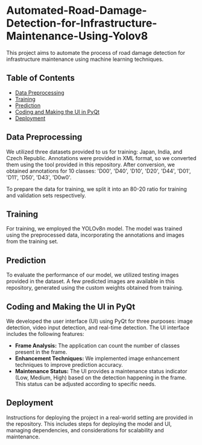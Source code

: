 # Automated-Road-Damage-Detection-for-Infrastructure-Maintenance-Using-Yolov8

This project aims to automate the process of road damage detection for infrastructure maintenance using machine learning techniques.

## Table of Contents
- [Data Preprocessing](#data-preprocessing)
- [Training](#training)
- [Prediction](#prediction)
- [Coding and Making the UI in PyQt](#coding-and-making-the-ui-in-pyqt)
- [Deployment](#deployment)

## Data Preprocessing
We utilized three datasets provided to us for training: Japan, India, and Czech Republic. Annotations were provided in XML format, so we converted them using the tool provided in this repository. After conversion, we obtained annotations for 10 classes: 'D00', 'D40', 'D10', 'D20', 'D44', 'D01', 'D11', 'D50', 'D43', 'D0w0'.

To prepare the data for training, we split it into an 80-20 ratio for training and validation sets respectively.

## Training
For training, we employed the YOLOv8n model. The model was trained using the preprocessed data, incorporating the annotations and images from the training set.

## Prediction
To evaluate the performance of our model, we utilized testing images provided in the dataset. A few predicted images are available in this repository, generated using the custom weights obtained from training.

## Coding and Making the UI in PyQt
We developed the user interface (UI) using PyQt for three purposes: image detection, video input detection, and real-time detection. The UI interface includes the following features:
- **Frame Analysis:** The application can count the number of classes present in the frame.
- **Enhancement Techniques:** We implemented image enhancement techniques to improve prediction accuracy.
- **Maintenance Status:** The UI provides a maintenance status indicator (Low, Medium, High) based on the detection happening in the frame. This status can be adjusted according to specific needs.

## Deployment
Instructions for deploying the project in a real-world setting are provided in the repository. This includes steps for deploying the model and UI, managing dependencies, and considerations for scalability and maintenance.

